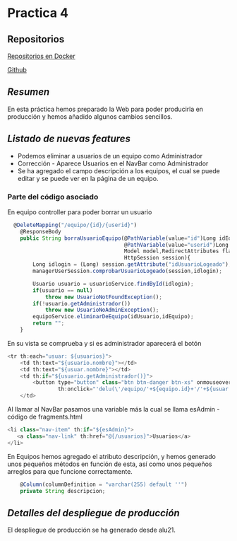 # Practica 4

## Repositorios
[Repositorios en Docker](https://hub.docker.com/repository/docker/dargue94/mads-todolist-equipo11)

[Github](https://github.com/mads-ua-21-22/todolist-equipo-11)

## *Resumen*
En esta práctica hemos preparado la Web para poder producirla en producción y hemos añadido algunos cambios sencillos.
    
## *Listado de nuevas features*
* Podemos eliminar a usuarios de un equipo como Administrador
* Corrección - Aparece Usuarios en el NavBar como Administrador
* Se ha agregado el campo descripción a los equipos, el cual se puede editar y se puede ver en la página de un equipo.

### Parte del código asociado

En equipo controller para poder borrar un usuario

```javascript
  @DeleteMapping("/equipo/{id}/{userid}")
    @ResponseBody
    public String borraUsuarioEquipo(@PathVariable(value="id")Long idEquipo,
                                     @PathVariable(value="userid")Long idUsuario,
                                     Model model,RedirectAttributes flash,
                                     HttpSession session){
        Long idlogin = (Long) session.getAttribute("idUsuarioLogeado");
        managerUserSession.comprobarUsuarioLogeado(session,idlogin);

        Usuario usuario = usuarioService.findById(idlogin);
        if(usuario == null)
            throw new UsuarioNotFoundException();
        if(!usuario.getAdministrador())
            throw new UsuarioNoAdminException();
        equipoService.eliminarDeEquipo(idUsuario,idEquipo);
        return "";
    }
```

En su vista se comprueba y si es administrador aparecerá el botón

```javascript
<tr th:each="usuar: ${usuarios}">
    <td th:text="${usuario.nombre}"></td>
    <td th:text="${usuar.nombre}"></td>
    <td th:if="${usuario.getAdministrador()}">
        <button type="button" class="btn btn-danger btn-xs" onmouseover="" style="cursor: pointer;"
                th:onclick="'delu(\'/equipo/'+${equipo.id}+'/'+${usuar.id}+'\')'">Borrar miembro</button>
    </td>
```

Al llamar al NavBar pasamos una variable más la cual se llama esAdmin - código de fragments.html

```javascript
<li class="nav-item" th:if="${esAdmin}">
   <a class="nav-link" th:href="@{/usuarios}">Usuarios</a>
</li>
```

En Equipos hemos agregado el atributo descripción, y hemos generado unos pequeños métodos en función de esta, así como unos pequeños arreglos para que funcione correctamente.

```javascript
    @Column(columnDefinition = "varchar(255) default ''")
    private String descripcion;
```

## *Detalles del despliegue de producción*
El despliegue de producción se ha generado desde alu21.